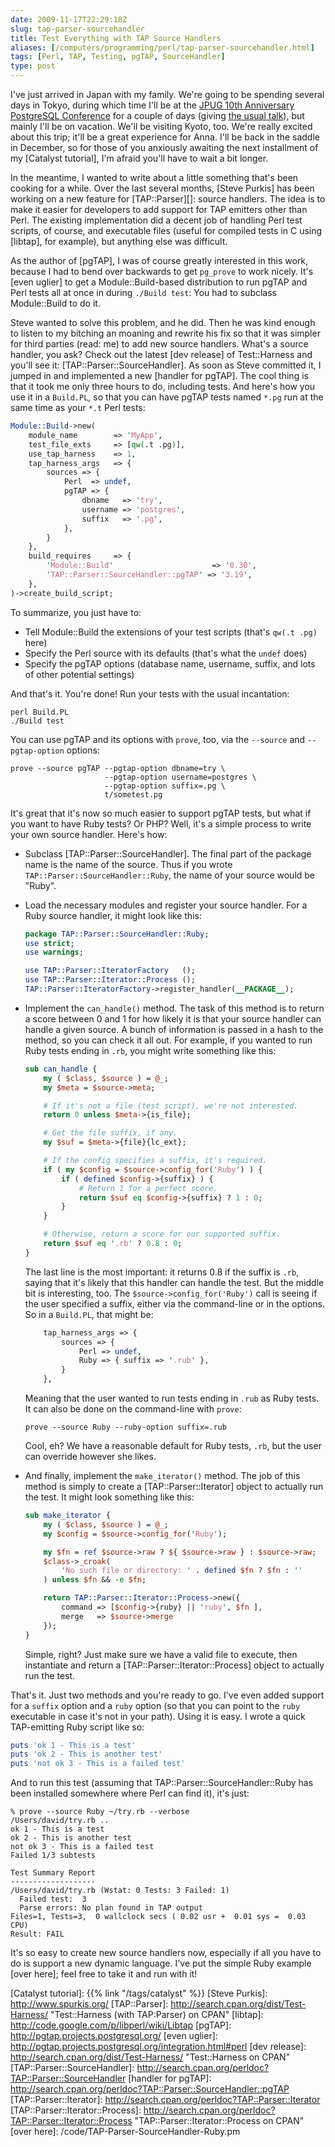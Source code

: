 ```yaml
---
date: 2009-11-17T22:29:18Z
slug: tap-parser-sourcehandler
title: Test Everything with TAP Source Handlers
aliases: [/computers/programming/perl/tap-parser-sourcehandler.html]
tags: [Perl, TAP, Testing, pgTAP, SourceHandler]
type: post
---
```


I've just arrived in Japan with my family. We're going to be spending several
days in Tokyo, during which time I'll be at the [JPUG 10th Anniversary
PostgreSQL Conference] for a couple of days (giving [the usual talk]), but
mainly I'll be on vacation. We'll be visiting Kyoto, too. We're really excited
about this trip; it'll be a great experience for Anna. I'll be back in the
saddle in December, so for those of you anxiously awaiting the next installment
of my [Catalyst tutorial], I'm afraid you'll have to wait a bit longer.

In the meantime, I wanted to write about a little something that's been cooking
for a while. Over the last several months, [Steve Purkis] has been working on a
new feature for [TAP::Parser][]: source handlers. The idea is to make it easier
for developers to add support for TAP emitters other than Perl. The existing
implementation did a decent job of handling Perl test scripts, of course, and
executable files (useful for compiled tests in C using [libtap], for example),
but anything else was difficult.

As the author of [pgTAP], I was of course greatly interested in this work,
because I had to bend over backwards to get `pg_prove` to work nicely. It's
[even uglier] to get a Module::Build-based distribution to run pgTAP and Perl
tests all at once in during `./Build test`: You had to subclass Module::Build to
do it.

Steve wanted to solve this problem, and he did. Then he was kind enough to
listen to my bitching an moaning and rewrite his fix so that it was simpler for
third parties (read: me) to add new source handlers. What's a source handler,
you ask? Check out the latest [dev release] of Test::Harness and you'll see it:
[TAP::Parser::SourceHandler]. As soon as Steve committed it, I jumped in and
implemented a new [handler for pgTAP]. The cool thing is that it took me only
three hours to do, including tests. And here's how you use it in a `Build.PL`,
so that you can have pgTAP tests named `*.pg` run at the same time as your `*.t`
Perl tests:

``` perl
Module::Build->new(
    module_name        => 'MyApp',
    test_file_exts     => [qw(.t .pg)],
    use_tap_harness    => 1,
    tap_harness_args   => {
        sources => {
            Perl  => undef,
            pgTAP => {
                dbname   => 'try',
                username => 'postgres',
                suffix   => '.pg',
            },
        }
    },
    build_requires     => {
        'Module::Build'                      => '0.30',
        'TAP::Parser::SourceHandler::pgTAP' => '3.19',
    },
)->create_build_script;
```

To summarize, you just have to:

-   Tell Module::Build the extensions of your test scripts (that's `qw(.t .pg)`
    here)
-   Specify the Perl source with its defaults (that's what the `undef` does)
-   Specify the pgTAP options (database name, username, suffix, and lots of
    other potential settings)

And that's it. You're done! Run your tests with the usual incantation:

    perl Build.PL
    ./Build test

You can use pgTAP and its options with `prove`, too, via the `--source` and
`--pgtap-option` options:

    prove --source pgTAP --pgtap-option dbname=try \
                         --pgtap-option username=postgres \
                         --pgtap-option suffix=.pg \
                         t/sometest.pg

It's great that it's now so much easier to support pgTAP tests, but what if you
want to have Ruby tests? Or PHP? Well, it's a simple process to write your own
source handler. Here's how:

-   Subclass [TAP::Parser::SourceHandler]. The final part of the package name is
    the name of the source. Thus if you wrote
    `TAP::Parser::SourceHandler::Ruby`, the name of your source would be "Ruby".

-   Load the necessary modules and register your source handler. For a Ruby
    source handler, it might look like this:

    ``` perl
    package TAP::Parser::SourceHandler::Ruby;
    use strict;
    use warnings;

    use TAP::Parser::IteratorFactory   ();
    use TAP::Parser::Iterator::Process ();
    TAP::Parser::IteratorFactory->register_handler(__PACKAGE__);
    ```

-   Implement the `can_handle()` method. The task of this method is to return a
    score between 0 and 1 for how likely it is that your source handler can
    handle a given source. A bunch of information is passed in a hash to the
    method, so you can check it all out. For example, if you wanted to run Ruby
    tests ending in `.rb`, you might write something like this:

    ``` perl
    sub can_handle {
        my ( $class, $source ) = @_;
        my $meta = $source->meta;

        # If it's not a file (test script), we're not interested.
        return 0 unless $meta->{is_file};

        # Get the file suffix, if any.
        my $suf = $meta->{file}{lc_ext};

        # If the config specifies a suffix, it's required.
        if ( my $config = $source->config_for('Ruby') ) {
            if ( defined $config->{suffix} ) {
                # Return 1 for a perfect score.
                return $suf eq $config->{suffix} ? 1 : 0;
            }
        }

        # Otherwise, return a score for our supported suffix.
        return $suf eq '.rb' ? 0.8 : 0;
    }
    ```

    The last line is the most important: it returns 0.8 if the suffix is `.rb`,
    saying that it's likely that this handler can handle the test. But the
    middle bit is interesting, too. The `$source->config_for('Ruby')` call is
    seeing if the user specified a suffix, either via the command-line or in the
    options. So in a `Build.PL`, that might be:

    ``` perl
        tap_harness_args => {
            sources => {
                Perl => undef,
                Ruby => { suffix => '.rub' },
            }
        },
    ```

    Meaning that the user wanted to run tests ending in `.rub` as Ruby tests. It
    can also be done on the command-line with `prove`:

        prove --source Ruby --ruby-option suffix=.rub

    Cool, eh? We have a reasonable default for Ruby tests, `.rb`, but the user
    can override however she likes.

-   And finally, implement the `make_iterator()` method. The job of this method
    is simply to create a [TAP::Parser::Iterator] object to actually run the
    test. It might look something like this:

    ``` perl
    sub make_iterator {
        my ( $class, $source ) = @_;
        my $config = $source->config_for('Ruby');

        my $fn = ref $source->raw ? ${ $source->raw } : $source->raw;
        $class->_croak(
            'No such file or directory: ' . defined $fn ? $fn : ''
        ) unless $fn && -e $fn;

        return TAP::Parser::Iterator::Process->new({
            command => [$config->{ruby} || 'ruby', $fn ],
            merge   => $source->merge
        });
    }
    ```

    Simple, right? Just make sure we have a valid file to execute, then
    instantiate and return a [TAP::Parser::Iterator::Process] object to actually
    run the test.

That's it. Just two methods and you're ready to go. I've even added support for
a `suffix` option and a `ruby` option (so that you can point to the `ruby`
executable in case it's not in your path). Using it is easy. I wrote a quick
TAP-emitting Ruby script like so:

``` ruby
puts 'ok 1 - This is a test'
puts 'ok 2 - This is another test'
puts 'not ok 3 - This is a failed test'
```

And to run this test (assuming that TAP::Parser::SourceHandler::Ruby has been
installed somewhere where Perl can find it), it's just:

    % prove --source Ruby ~/try.rb --verbose
    /Users/david/try.rb .. 
    ok 1 - This is a test
    ok 2 - This is another test
    not ok 3 - This is a failed test
    Failed 1/3 subtests 

    Test Summary Report
    -------------------
    /Users/david/try.rb (Wstat: 0 Tests: 3 Failed: 1)
      Failed test:  3
      Parse errors: No plan found in TAP output
    Files=1, Tests=3,  0 wallclock secs ( 0.02 usr +  0.01 sys =  0.03 CPU)
    Result: FAIL

It's so easy to create new source handlers now, especially if all you have to do
is support a new dynamic language. I've put the simple Ruby example [over here];
feel free to take it and run with it!

  [JPUG 10th Anniversary PostgreSQL Conference]: http://www.postgresql.jp/events/pgcon09j/e/
  [the usual talk]: http://www.postgresql.jp/events/pgcon09j/e/program_2#7
    "Unit Test your Database!"
  [Catalyst tutorial]: {{% link "/tags/catalyst" %}}
  [Steve Purkis]: http://www.spurkis.org/
  [TAP::Parser]: http://search.cpan.org/dist/Test-Harness/
    "Test::Harness (with TAP:Parser) on CPAN"
  [libtap]: http://code.google.com/p/libperl/wiki/Libtap
  [pgTAP]: http://pgtap.projects.postgresql.org/
  [even uglier]: http://pgtap.projects.postgresql.org/integration.html#perl
  [dev release]: http://search.cpan.org/dist/Test-Harness/
    "Test::Harness on CPAN"
  [TAP::Parser::SourceHandler]: http://search.cpan.org/perldoc?TAP::Parser::SourceHandler
  [handler for pgTAP]: http://search.cpan.org/perldoc?TAP::Parser::SourceHandler::pgTAP
  [TAP::Parser::Iterator]: http://search.cpan.org/perldoc?TAP::Parser::Iterator
  [TAP::Parser::Iterator::Process]: http://search.cpan.org/perldoc?TAP::Parser::Iterator::Process
    "TAP::Parser::Iterator::Process on CPAN"
  [over here]: /code/TAP-Parser-SourceHandler-Ruby.pm

